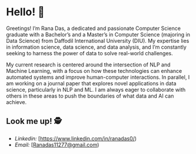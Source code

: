 # Hello! 👋

Greetings! I’m Rana Das, a dedicated and passionate Computer Science graduate with a Bachelor’s and a Master’s in Computer Science (majoring in Data Science) from Daffodil International University (DIU). My expertise lies in information science, data science, and data analysis, and I’m constantly seeking to harness the power of data to solve real-world challenges.

My current research is centered around the intersection of NLP and Machine Learning, with a focus on how these technologies can enhance automated systems and improve human-computer interactions. In parallel, I am working on a journal paper that explores novel applications in data science, particularly in NLP and ML. I am always eager to collaborate with others in these areas to push the boundaries of what data and AI can achieve.

## Look me up! 🕵️
* *Linkedin:* [https://www.linkedin.com/in/ranadas0/)
* *Email:* [Ranadas11277@gmail.com)

